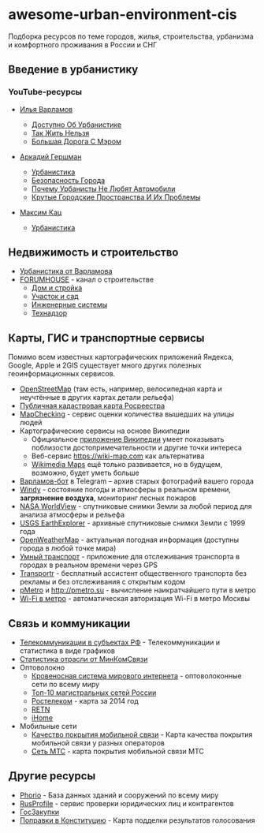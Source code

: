 # awesome-urban-environment-cis
Подборка ресурсов по теме городов, жилья, строительства, урбанизма и комфортного проживания в России и СНГ
## Введение в урбанистику
### YouTube-ресурсы
* [Илья Варламов](https://www.youtube.com/user/ilyavarlamov)
    - [Доступно Об Урбанистике](https://www.youtube.com/watch?v=qLhcXgVZaJI&list=PLceIIEa--FBJ9SMqBXEvkznTFOLAqzlqB)
    - [Так Жить Нельзя](https://www.youtube.com/watch?v=qXR8Ozutzvc&list=PLceIIEa--FBKZz26S9UsrUcZSB1VFm4eh)
    - [Большая Дорога С Мэром](https://www.youtube.com/watch?v=i7jRD1yfKLc&list=PLceIIEa--FBL-jbBIMquNr3Ga69TP-rpo)
* [Аркадий Гершман](https://www.youtube.com/channel/UCT_AKsYn-zjTC12CjCyp3dw)
    - [Урбанистика](https://www.youtube.com/watch?v=HQVwQmeRH5Y&list=PLGt0veX7W_u3-MiqGpIooWtZBMFrMXx6y)
    - [Безопасность Города](https://www.youtube.com/watch?v=uSzOWJsoTBg&list=PLGt0veX7W_u3Lm4wVizQkHybfB2jooclb)
    - [Почему Урбанисты Не Любят Автомобили](https://www.youtube.com/watch?v=TvWbP-KIo4E&list=PLGt0veX7W_u1zay379X3CYjfS3AcA7wpP)
    - [Крутые Городские Пространства И Их Проблемы](https://www.youtube.com/watch?v=mrVkopoq5-k&list=PLGt0veX7W_u3v2KHdpoc-H6g_lCNahlEx)

* [Максим Кац](https://www.youtube.com/channel/UCUGfDbfRIx51kJGGHIFo8Rw)
    -  [Урбанистика](https://www.youtube.com/watch?v=B0PALhckf8w&list=PLVqpOPG2Lex8xkbW7xUdLjILbpCQeV22q)


## Недвижимость и строительство
* [Урбанистика от Варламова](https://varlamov.ru/tag/%D0%A3%D1%80%D0%B1%D0%B0%D0%BD%D0%B8%D1%81%D1%82%D0%B8%D0%BA%D0%B0)
* [FORUMHOUSE](https://www.youtube.com/user/ForumHouseTV) - канал о строительстве
   - [Дом и стройка](https://www.youtube.com/watch?v=D4_v3ULVvLc&list=PL6CACBEC6CBA68805)
   - [Участок и сад](https://www.youtube.com/watch?v=NHU99QKieMU&list=PL2E3999B72E541693)
   - [Инженерные системы](https://www.youtube.com/watch?v=-T0KRiEN_NQ&list=PL645E3230E9A802A9)
   - [Технадзор](https://www.youtube.com/watch?v=BV4g0kB1slM&list=PL9J02xTJy2BvSOV7VYmt6-t0-u3kD8-37)

## Карты, ГИС и транспортные сервисы

Помимо всем известных картографических приложений Яндекса, Google, Apple и 2GIS существует много других полезных геоинформационных сервисов.

* [OpenStreetMap](https://www.openstreetmap.org) (там есть, например, велосипедная карта и неучтённые в других картах детали рельефа)
* [Публичная кадастровая карта Росреестра](https://pkk.rosreestr.ru/)
* [MapChecking](https://www.mapchecking.com/) - сервис оценки количества вышедших на улицы людей
* Картографические сервисы на основе Википедии
    - Официальное [приложение Википедии](https://en.wikipedia.org/wiki/Help:Mobile_access#Official_apps) умеет показывать поблизости достопримечательности и другие точки интереса
    - Веб-сервис <https://wiki-map.com> как альтернатива
    - [Wikimedia Maps](https://maps.wikimedia.org) ещё только развивается, но в будущем, возможно, будет уметь больше
* [Варламов-бот](https://telegram.me/VarlamovBot) в Telegram – архив старых фотографий вашего города
* [Windy](https://www.windy.com) - состояние погоды и атмосферы в реальном времени, **загрязнение воздуха**, мониторинг лесных пожаров
* [NASA WorldView](https://worldview.earthdata.nasa.gov/) - спутниковые снимки Земли за любой период для анализа атмосферы и рельефа
* [USGS EarthExplorer](https://earthexplorer.usgs.gov/) - архивные спутниковые снимки Земли с 1999 года
* [OpenWeatherMap](https://openweathermap.org/) - актуальная погодная информация (доступны города в любой точке мира)
* [Умный транспорт](https://play.google.com/store/apps/details?id=ru.bus62.SmartTransport) - приложение для отслеживания транспорта в городах в реальном времени через GPS
* [Transportr](https://transportr.app/) - бесплатный ассистент общественного транспорта без рекламы и без отслеживания с открытым кодом 
* [pMetro](https://f-droid.org/packages/com.utyf.pmetro) и <http://pmetro.su> - вычисление наикратчайшего пути в метро
* [Wi-Fi в метро](https://github.com/mosmetro-android/mosmetro-android) - автоматическая авторизация Wi-Fi в метро Москвы

## Связь и коммуникации

* [Телекоммуникации в субъектах РФ](https://digital.gov.ru/ru/activity/statistic/rating/telekommunikacii-v-subektah-rossijskoj-federacii/) - Телекоммуникации и статистика в виде графиков
* [Статистика отрасли от МинКомСвязи](https://digital.gov.ru/ru/pages/statistika-otrasli/)
* Оптоволокно
    - [Кровеносная система мирового интернета](https://habr.com/ru/company/rootwelt/blog/305634/) - оптоволоконные сети по всему миру
    - [Топ-10 магистральных сетей России](http://rubroad.ru/magazine/providers/4530-top)
    - [Ростелеком](https://www.company.rt.ru/about/net/magistr/) - карта за 2014 год
    - [RETN](https://retn.net/ru/networkmap/)
    - [iHome](https://ihome.ru/language/ru/%d0%a1%d0%b5%d1%82%d1%8c/)
* Мобильные сети
    - [Качество покрытия мобильной связи](https://geo.minsvyaz.ru) - Карта качества покрытия мобильной связи у разных операторов
    - [Сеть МТС](https://mts.ru/personal/podderzhka/zoni-obsluzhivaniya/nasha-set) - карта покрытия мобильной связи МТС

## Другие ресурсы

* [Phorio](https://en.phorio.com/scopes) - База данных зданий и сооружений по всему миру
* [RusProfile](https://www.rusprofile.ru) - сервис проверки юридических лиц и контрагентов
* [ГосЗакупки](https://zakupki.gov.ru)
* [Поправки в Конституцию](https://maxkatz.ru/2020/) - Карта подделки результатов голосования
